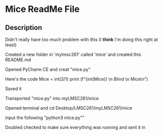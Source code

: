 # Mice ReadMe File

## Description
Didn't really have too much problem with this (I **think** I'm doing this right at least)

Created a new folder in 'mylmsc261' called 'mice' and created this README.md

Opened PyCharm CE and creat "mice.py"

Here's the code
Mice = int(3/1)
print (f"{int(Mice)} \n     Blind \n                Mice\n")

Saved it

Transported "mice.py" into myLMSC261/mice

Opened terminal and cd Desktop/LMSC261/myLMSC261/mice

input the following "python3 mice.py""

Doubled checked to make sure everything was running and sent it in

